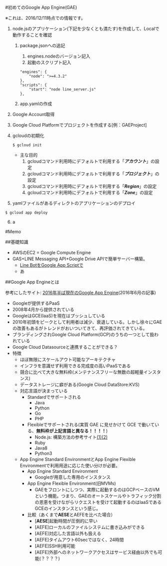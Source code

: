 #初めてのGoogle App Engine(GAE)

※これは、2016/12/11時点での情報です。

1. node.jsのアプリケーション(下記を少なくとも満たす)を作成して、Localで動作することを確認
	1. package.jsonへの追記
		1. engines.nodeのバージョン記入
		2. 起動のスクリプト記入

		```
		"engines": {
	   		"node": ">=4.3.2"
	  	},
	  	"scripts": {
	   		"start": "node line_server.js"
	  	},
		```
	2. app.yamlの作成
		
2. Google Account取得
3. Google Cloud Platformでプロジェクトを作成する[例：GAEProject]
4. gcloudの初期化
	
	```
	$ gcloud init
	```

	* 主な目的
		1. gcloudコマンド利用時にデフォルトで利用する「***アカウント***」の設定
		2. gcloudコマンド利用時にデフォルトで利用する「***プロジェクト***」の設定
		3. gcloudコマンド利用時にデフォルトで利用する「***Region***」の設定 
		3. gcloudコマンド利用時にデフォルトで利用する「***Zone***」の設定 
5. yamlファイルがあるディレクトのアプリケーションのデプロイ


```
$ gcloud app deploy
```


6. a






#Memo

##基礎知識

* AWSのEC2 = Google Compute Engine
* GAS+LINE Messaging API+Google Drive APIで簡単サーバー構築。
	* [Line BotをGoogle App Scriptで](http://qiita.com/osamu1203/items/0de2909821a1b3cbb350)
	* あ



##Google App Engineとは

参考にしたサイト: [2016年半ば現在のGoogle App Engine](http://write.kogus.org/articles/Y2Rtpp)(2016年6月の記事)



* Googleが提供するPaaS
* 2008年4月から提供されている
* GoogleはGCE(IaaS)を現在はプッシュしている
* 2010年初頭をピークとして利用者は減少、衰退している。しかし徐々にGAEの改善もあるがトレンドがおいついてきて、再評価されてきている。
* ブランディングされGoogle Cloud Platform(GCP)のうちの一つとして扱われている
* Google Cloud Datasourceと連携することができる？
* 特徴
	* ほぼ無限にスケールアウト可能なアーキテクチャ
	* インフラを意識せず利用できる完成度の高いPaaSである
	* 競合に比べて大きな無料枠(メンテナンスフリーな無数の超軽量インスタンス)
	* データストレージに癖がある(Google Cloud DataStore:KVS)
	* 対応言語が決まっている
		* Standardでサポートされる
			* Java
			* Python
			* Go
			* PHP
		* Flexibleでサポートされる(実質 GAE に見せかけて GCE で動いている、**無料枠が上記言語と異なる！！！！**)
			* Node.js: 構築方法の参考サイト[(1)](http://qiita.com/n0bisuke/items/fbea48562441a8314d45)[(2)](http://qiita.com/y13i/items/ffc723d7ceb018eaedf8)
			* Ruby
			* Java8
			* Python3
	* App Engine Standard EnvironmentとApp Engine Flexible Environmentで利用用途に応じた使い分けが必要。
		* App Engine Standard Environment
			* Googleが用意した専用のインスタンス
		* App Engine Flexible Environment(旧MVMs)
			* GAEをフロントにしつつ、実際に起動するのはGCPベースのVMという機能。つまり、GAEのオートスケールやトラフィック分割の恩恵を受けながらリクエストを受けて起動するのはIaaSであるGCEのインスタンスという感じ。
		* 比較（あくまで**AESE**とAEFEを比べた場合）
			* [**AESE**]起動時間が圧倒的に早い
			* [AEFE]ローカルのファイルシステムに書き込みができる
			* [AEFE]対応した言語以外も扱える
			* [AEFE]タイムアウト60secではなく、24時間
			* [AEFE]SSH利用可能
			* [AEFE]外部へのネットワークアクセスはサービス経由以外でも可能(？？？？)
		
		